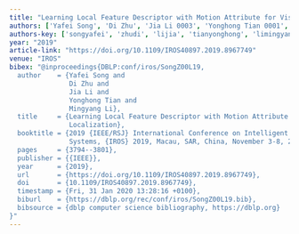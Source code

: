 ```yaml
---
title: "Learning Local Feature Descriptor with Motion Attribute for Vision-based Localization"
authors: ['Yafei Song', 'Di Zhu', 'Jia Li 0003', 'Yonghong Tian 0001', 'Mingyang Li']
authors-key: ['songyafei', 'zhudi', 'lijia', 'tianyonghong', 'limingyang']
year: "2019"
article-link: "https://doi.org/10.1109/IROS40897.2019.8967749"
venue: "IROS"
bibex: "@inproceedings{DBLP:conf/iros/SongZ00L19,
  author    = {Yafei Song and
               Di Zhu and
               Jia Li and
               Yonghong Tian and
               Mingyang Li},
  title     = {Learning Local Feature Descriptor with Motion Attribute For Vision-based
               Localization},
  booktitle = {2019 {IEEE/RSJ} International Conference on Intelligent Robots and
               Systems, {IROS} 2019, Macau, SAR, China, November 3-8, 2019},
  pages     = {3794--3801},
  publisher = {{IEEE}},
  year      = {2019},
  url       = {https://doi.org/10.1109/IROS40897.2019.8967749},
  doi       = {10.1109/IROS40897.2019.8967749},
  timestamp = {Fri, 31 Jan 2020 13:28:16 +0100},
  biburl    = {https://dblp.org/rec/conf/iros/SongZ00L19.bib},
  bibsource = {dblp computer science bibliography, https://dblp.org}
}"
---
```

